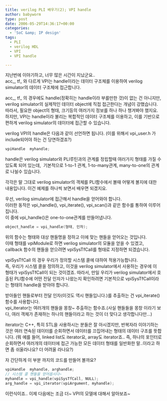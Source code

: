 ```yaml
---
title: verilog PLI 배우기(2); VPI handle
author: babyworm
type: post
date: 2006-05-29T14:36:17+00:00
categories:
  - 'SoC &amp; IP design'
tags:
  - PLI
  - verilog HDL
  - VPI
  - VPI handle

---
```

지난번에 이야기하고, 너무 많은 시간이 지났군요..  
acc\_, tf\_ 와 다르게 VPI는 handle이라는 데이터 구조체를 이용하여 verilog simulator의 데이터 구조체에 접근합니다.

acc\_, tf\_ 의 경우에도 handle(정확히는 handle이라 부를만한 것)이 없는 건 아니지만, verilog simulator의 실제적인 데이터 object에 직접 접근한다는 개념이 강했습니다. 따라서, 필요한 object의 형태, 크기등의 여러가지 정보를 하나 하나 챙겨봐야 했지요.  
하지만, VPI는 handle이라 불리는 복합적인 데이터 구조체를 이용하고, 이를 기반으로 편하게 verilog simulator의 데이터에 접근할 수 있습니다.

verilog VPI의 handle은 다음과 같이 선언하면 됩니다. (이를 위해서 vpi_user.h 가 include되어야 하는 건 당연하겠죠?)

```c
vpiHandle  myhandle;
```

handle은 verilog simulator와 PLI루틴과의 관계를 정립할때 여러가지 형태를 가질 수 있도록 되어 있는데,  기본적으로 1-to-1 관계, 1-to-many관계, many-to-one의 관계로 나뉠수 있습니다.

각각은 말 그대로 verilog simulator의 객체를 PLI함수에서 볼때 어떻게 볼지에 대한 내용입니다. 이건 예제를 하나씩 보면서 배우면 되겠지요.

우선, verilog simulator에 접근해서 handle을 얻어와야 합니다.  
이러한 동작은 vpi\_handle(), vpi\_iterate(), vpi_scan()과 같은 함수를 통하여 이루어집니다.  
이 중에 vpi_handle()은 one-to-one관계를 만들어냅니다.

```verilog
object_handle = vpi_handle(형태, 인자);
```

위의 함수는 형태와 대상 핸들명을 정하고 이에 맞는 핸들을 얻어오는 것입니다.  
이때 형태를 vpiModule로 하면 verilog simulator의 모듈을 얻을 수 있겠고, callback 함수의 핸들을 얻으려면 vpiSysTfCall를 형태로 지정하면 되겠습니다.

vpiSysTfCall 의 경우 우리가 정의할 시스템 콜에 대하여 적용가능합니다.  
즉, 우리가 시스템 콜을 정의하고, 이것을 verilog simulator에서 사용하는 경우에 이 형태가 vpiSysTfCall이 되는 것이겠죠. 따라서, 만일 우리가 verilog simulator에서 호출된 PLI함수에 어떤 전달 인자가 나왔는지 확인하려면 기본적으로 vpiSysTfCall이라는 형태의 handle을 받아야 합니다.

받아들인 핸들로부터 전달 인자(이것도 역시 핸들입니다.)를 추출하는 건 vpi_iterate() 함수를 사용합니다.  
vpi_iterator는 여러개의 핸들을 몽창~ 추출하는 함수죠.(사실 핸들들을 몽창 이라기 보다, 여러 객체가 존재하는 하나의 핸들이라고 하는 것이 더 맞다고 생각합니다만&#8230;)

iterator는 C++, 특히 STL을 사용하시는 분들은 잘 아시겠지만, 반복자라 이야기하는 것은 여러 연속된 데이터를 순회하면서 데이터를 끄집어내는 형태의 데이터 구조를 뜻합니다. (뭐 예를 들어, linked list도 iterator요, array도 iterator죠.. 즉, 하나의 포인터로 순회하면서 여러개의 데이터에 접근 가능한 모든 데이터 형태를 일반화한 말..이라고 하면 좀 쉬울라나요? 더 어려울 라나요?)

자 간단하게 이 부분 까지의 코드를 만들어 볼까요?

```c++
vpiHandle  myhandle, arghandle;
// 시스템 콜 핸들을 얻어옵시다~
myhandle = vpi_handle(vpiSysTfCall, NULL);  
arg_handle = vpi_iterator(vpiArgument, myhandle);
```

이런식이죠.. 이제 다음에는 조금 더~ VPI의 모델에 대해서 알아보죠~
